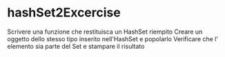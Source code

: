 # hashSet2Excercise

Scrivere una funzione che restituisca un HashSet riempito
Creare un oggetto dello stesso tipo inserito nell'HashSet e popolarlo
Verificare che l' elemento sia parte del Set e stampare il risultato

